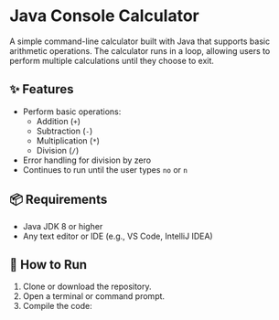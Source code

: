# Java Console Calculator

A simple command-line calculator built with Java that supports basic arithmetic operations.
The calculator runs in a loop, allowing users to perform multiple calculations until they choose to exit.

## ✨ Features

- Perform basic operations:
  - Addition (`+`)
  - Subtraction (`-`)
  - Multiplication (`*`)
  - Division (`/`)
- Error handling for division by zero
- Continues to run until the user types `no` or `n`

## 📦 Requirements

- Java JDK 8 or higher
- Any text editor or IDE (e.g., VS Code, IntelliJ IDEA)

## 🚀 How to Run

1. Clone or download the repository.
2. Open a terminal or command prompt.
3. Compile the code:
